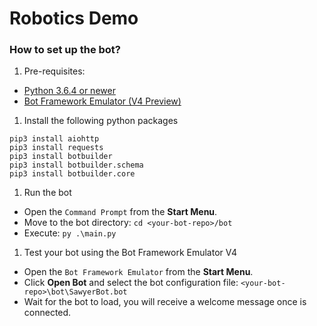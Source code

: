 # Robotics Demo

### How to set up the bot?

1. Pre-requisites:
  - [Python 3.6.4 or newer](https://www.python.org/downloads/)
  - [Bot Framework Emulator (V4 Preview)](https://github.com/Microsoft/BotFramework-Emulator/releases)
1. Install the following python packages
  ```
  pip3 install aiohttp
  pip3 install requests
  pip3 install botbuilder
  pip3 install botbuilder.schema
  pip3 install botbuilder.core
  ```
1. Run the bot
  - Open the `Command Prompt` from the **Start Menu**.
  - Move to the bot directory: `cd <your-bot-repo>/bot`
  - Execute: `py .\main.py`

1. Test your bot using the Bot Framework Emulator V4
  - Open the `Bot Framework Emulator` from the **Start Menu**.
  - Click **Open Bot** and select the bot configuration file: `<your-bot-repo>\bot\SawyerBot.bot`
  - Wait for the bot to load, you will receive a welcome message once is connected.

